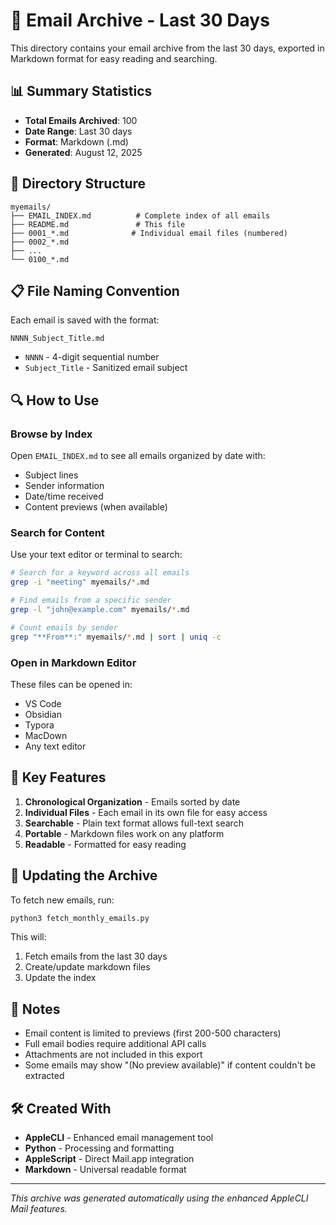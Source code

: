 # 📧 Email Archive - Last 30 Days

This directory contains your email archive from the last 30 days, exported in Markdown format for easy reading and searching.

## 📊 Summary Statistics

- **Total Emails Archived**: 100
- **Date Range**: Last 30 days
- **Format**: Markdown (.md)
- **Generated**: August 12, 2025

## 📁 Directory Structure

```
myemails/
├── EMAIL_INDEX.md          # Complete index of all emails
├── README.md               # This file
├── 0001_*.md              # Individual email files (numbered)
├── 0002_*.md
├── ...
└── 0100_*.md
```

## 📋 File Naming Convention

Each email is saved with the format:
```
NNNN_Subject_Title.md
```
- `NNNN` - 4-digit sequential number
- `Subject_Title` - Sanitized email subject

## 🔍 How to Use

### Browse by Index
Open `EMAIL_INDEX.md` to see all emails organized by date with:
- Subject lines
- Sender information
- Date/time received
- Content previews (when available)

### Search for Content
Use your text editor or terminal to search:
```bash
# Search for a keyword across all emails
grep -i "meeting" myemails/*.md

# Find emails from a specific sender
grep -l "john@example.com" myemails/*.md

# Count emails by sender
grep "**From**:" myemails/*.md | sort | uniq -c
```

### Open in Markdown Editor
These files can be opened in:
- VS Code
- Obsidian
- Typora
- MacDown
- Any text editor

## 🎯 Key Features

1. **Chronological Organization** - Emails sorted by date
2. **Individual Files** - Each email in its own file for easy access
3. **Searchable** - Plain text format allows full-text search
4. **Portable** - Markdown files work on any platform
5. **Readable** - Formatted for easy reading

## 🔄 Updating the Archive

To fetch new emails, run:
```bash
python3 fetch_monthly_emails.py
```

This will:
1. Fetch emails from the last 30 days
2. Create/update markdown files
3. Update the index

## 📝 Notes

- Email content is limited to previews (first 200-500 characters)
- Full email bodies require additional API calls
- Attachments are not included in this export
- Some emails may show "(No preview available)" if content couldn't be extracted

## 🛠️ Created With

- **AppleCLI** - Enhanced email management tool
- **Python** - Processing and formatting
- **AppleScript** - Direct Mail.app integration
- **Markdown** - Universal readable format

---

*This archive was generated automatically using the enhanced AppleCLI Mail features.*